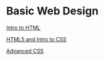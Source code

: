 # Basic Web Design

<a href="Intro_to_HTML/index.html" target="_blank">Intro to HTML</a>

<a href="HTML5_Intro_to_CSS_/index.html" target="_blank">HTML5 and Intro to CSS</a>

<a href="adv_css/index.html" target="_blank">Advanced CSS</a>